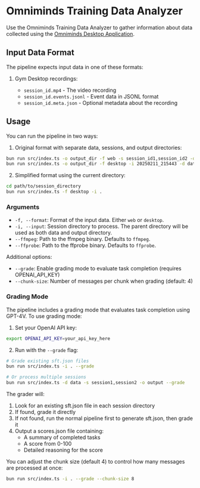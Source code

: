 # Omniminds Training Data Analyzer

Use the Omniminds Training Data Analyzer to gather information about data collected using the [Omniminds Desktop Application](https://omniminds.ai/desktop).

## Input Data Format

The pipeline expects input data in one of these formats:

1. Gym Desktop recordings:

   - `session_id.mp4` - The video recording
   - `session_id.events.jsonl` - Event data in JSONL format
   - `session_id.meta.json` - Optional metadata about the recording

## Usage

You can run the pipeline in two ways:

1. Original format with separate data, sessions, and output directories:

```bash
bun run src/index.ts -o output_dir -f web -s session_id1,session_id2 -d data_directory
bun run src/index.ts -o output_dir -f desktop -i 20250211_215443 -d data
```

2. Simplified format using the current directory:

```bash
cd path/to/session_directory
bun run src/index.ts -f desktop -i .
```

### Arguments

- `-f, --format`: Format of the input data. Either `web` or `desktop`.
- `-i, --input`: Session directory to process. The parent directory will be used as both data and output directory.
- `--ffmpeg`: Path to the ffmpeg binary. Defaults to `ffmpeg`.
- `--ffprobe`: Path to the ffprobe binary. Defaults to `ffprobe`.

Additional options:

- `--grade`: Enable grading mode to evaluate task completion (requires OPENAI_API_KEY)
- `--chunk-size`: Number of messages per chunk when grading (default: 4)

### Grading Mode

The pipeline includes a grading mode that evaluates task completion using GPT-4V. To use grading mode:

1. Set your OpenAI API key:

```bash
export OPENAI_API_KEY=your_api_key_here
```

2. Run with the `--grade` flag:

```bash
# Grade existing sft.json files
bun run src/index.ts -i . --grade

# Or process multiple sessions
bun run src/index.ts -d data -s session1,session2 -o output --grade
```

The grader will:

1. Look for an existing sft.json file in each session directory
2. If found, grade it directly
3. If not found, run the normal pipeline first to generate sft.json, then grade it
4. Output a scores.json file containing:
   - A summary of completed tasks
   - A score from 0-100
   - Detailed reasoning for the score

You can adjust the chunk size (default 4) to control how many messages are processed at once:

```bash
bun run src/index.ts -i . --grade --chunk-size 8
```
